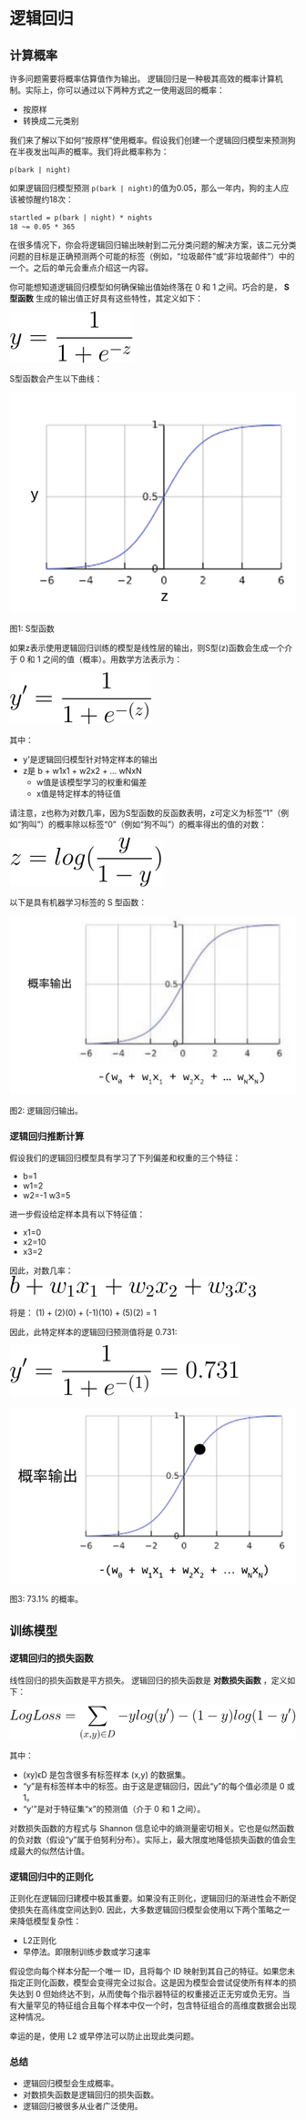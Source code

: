 # 逻辑回归
## 计算概率
许多问题需要将概率估算值作为输出。
逻辑回归是一种极其高效的概率计算机制。实际上，你可以通过以下两种方式之一使用返回的概率：

* 按原样
* 转换成二元类别

我们来了解以下如何“按原样”使用概率。假设我们创建一个逻辑回归模型来预测狗在半夜发出叫声的概率。我们将此概率称为：

```
p(bark | night)
```

如果逻辑回归模型预测 `p(bark | night)`的值为0.05，那么一年内，狗的主人应该被惊醒约18次：

```
startled = p(bark | night) * nights
18 ~= 0.05 * 365
```

在很多情况下，你会将逻辑回归输出映射到二元分类问题的解决方案，该二元分类问题的目标是正确预测两个可能的标签（例如，“垃圾邮件”或“非垃圾邮件”）中的一个。之后的单元会重点介绍这一内容。

你可能想知道逻辑回归模型如何确保输出值始终落在 0 和 1 之间。巧合的是， **S型函数** 生成的输出值正好具有这些特性，其定义如下：

![17](./resources/math/17.svg)


S型函数会产生以下曲线：

![SigmoidFunction](./resources/pic/SigmoidFunction.png)

图1: S型函数

如果z表示使用逻辑回归训练的模型是线性层的输出，则S型(z)函数会生成一个介于 0 和 1 之间的值（概率）。用数学方法表示为：

![18](./resources/math/18.svg)

其中：

* y'是逻辑回归模型针对特定样本的输出
* z是 b + w1x1 + w2x2 + … wNxN
    * w值是该模型学习的权重和偏差
    * x值是特定样本的特征值

请注意，z也称为对数几率，因为S型函数的反函数表明，z可定义为标签“1”（例如“狗叫”）的概率除以标签“0”（例如“狗不叫”）的概率得出的值的对数：

![19](./resources/math/19.svg)

以下是具有机器学习标签的 S 型函数：

![s型函数](./resources/pic/9-1.svg)

图2: 逻辑回归输出。

### 逻辑回归推断计算

假设我们的逻辑回归模型具有学习了下列偏差和权重的三个特征：

* b=1
* w1=2
* w2=-1
w3=5

进一步假设给定样本具有以下特征值：

* x1=0
* x2=10
* x3=2

因此，对数几率：
![20](./resources/math/20.svg)

将是：
(1) + (2)(0) + (-1)(10) + (5)(2) = 1

因此，此特定样本的逻辑回归预测值将是 0.731:

![21](./resources/math/21.svg)

![计算概率](./resources/pic/9-2.svg)

图3: 73.1% 的概率。


## 训练模型

### 逻辑回归的损失函数
线性回归的损失函数是平方损失。
逻辑回归的损失函数是 **对数损失函数** ，定义如下：

![22](./resources/math/22.svg)

其中：

* (xy)ϵD 是包含很多有标签样本 (x,y) 的数据集。
* “y”是有标签样本中的标签。由于这是逻辑回归，因此“y”的每个值必须是 0 或 1。
* “y'”是对于特征集“x”的预测值（介于 0 和 1 之间）。

对数损失函数的方程式与 Shannon 信息论中的熵测量密切相关。它也是似然函数的负对数（假设“y”属于伯努利分布）。实际上，最大限度地降低损失函数的值会生成最大的似然估计值。

### 逻辑回归中的正则化

正则化在逻辑回归建模中极其重要。如果没有正则化，逻辑回归的渐进性会不断促使损失在高纬度空间达到0.
因此，大多数逻辑回归模型会使用以下两个策略之一来降低模型复杂性：

* L2正则化
* 早停法。即限制训练步数或学习速率

假设您向每个样本分配一个唯一 ID，且将每个 ID 映射到其自己的特征。如果您未指定正则化函数，模型会变得完全过拟合。这是因为模型会尝试促使所有样本的损失达到 0 但始终达不到，从而使每个指示器特征的权重接近正无穷或负无穷。当有大量罕见的特征组合且每个样本中仅一个时，包含特征组合的高维度数据会出现这种情况。

幸运的是，使用 L2 或早停法可以防止出现此类问题。


### 总结
* 逻辑回归模型会生成概率。
* 对数损失函数是逻辑回归的损失函数。
* 逻辑回归被很多从业者广泛使用。


